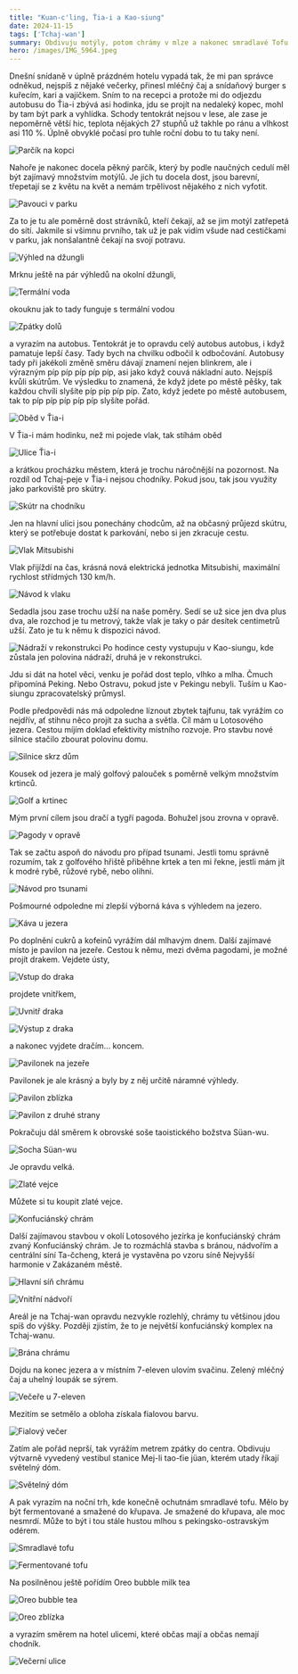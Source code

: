 ```yaml
---
title: "Kuan-c'ling, Ťia-i a Kao-siung"
date: 2024-11-15
tags: ['Tchaj-wan']
summary: Obdivuju motýly, potom chrámy v mlze a nakonec smradlavé Tofu.
hero: /images/IMG_5964.jpeg
---
```


Dnešní snídaně v úplně prázdném hotelu vypadá tak, že mi pan správce odněkud, nejspíš z nějaké večerky, přinesl mléčný čaj a snídaňový burger s kuřecím, kari a vajíčkem. Sním to na recepci a protože mi do odjezdu autobusu do Ťia-i zbývá asi hodinka, jdu se projít na nedaleký kopec, mohl by tam být park a vyhlídka. Schody tentokrát nejsou v lese, ale zase je nepoměrně větší hic, teplota nějakých 27 stupňů už takhle po ránu a vlhkost asi 110 %. Úplně obvyklé počasí pro tuhle roční dobu to tu taky není.

![Parčík na kopci](/images/IMG_5937.jpeg)

Nahoře je nakonec docela pěkný parčík, který by podle naučných cedulí měl být zajímavý množstvím motýlů. Je jich tu docela dost, jsou barevní, třepetají se z květu na květ a nemám trpělivost nějakého z nich vyfotit.

![Pavouci v parku](/images/IMG_5941.jpeg)

Za to je tu ale poměrně dost strávníků, kteří čekají, až se jim motýl zatřepetá do sítí. Jakmile si všimnu prvního, tak už je pak vidím všude nad cestičkami v parku, jak nonšalantně čekají na svojí potravu. 

![Výhled na džungli](/images/IMG_5942.jpeg)

Mrknu ještě na pár výhledů na okolní džungli,

![Termální voda](/images/IMG_5939.jpeg)

okouknu jak to tady funguje s termální vodou 

![Zpátky dolů](/images/IMG_5943.jpeg)

a vyrazím na autobus. Tentokrát je to opravdu celý autobus autobus, i když pamatuje lepší časy. Tady bych na chvilku odbočil k odbočování. Autobusy tady při jakékoli změně směru dávají znamení nejen blinkrem, ale i výrazným píp píp píp píp píp, asi jako když couvá nákladní auto. Nejspíš kvůli skútrům. Ve výsledku to znamená, že když jdete po městě pěšky, tak každou chvíli slyšíte píp píp píp píp. Zato, když jedete po městě autobusem, tak to píp píp píp píp píp slyšíte pořád.

![Oběd v Ťia-i](/images/IMG_5944.jpeg)

V Ťia-i mám hodinku, než mi pojede vlak, tak stíhám oběd

![Ulice Ťia-i](/images/IMG_5946.jpeg)

a krátkou procházku městem, která je trochu náročnější na pozornost. Na rozdíl od Tchaj-peje v Ťia-i nejsou chodníky. Pokud jsou, tak jsou využity jako parkoviště pro skútry. 

![Skútr na chodníku](/images/IMG_5947.jpeg)

Jen na hlavní ulici jsou ponechány chodcům, až na občasný průjezd skútru, který se potřebuje dostat k parkování, nebo si jen zkracuje cestu.

![Vlak Mitsubishi](/images/IMG_5950.jpeg)

Vlak přijíždí na čas, krásná nová elektrická jednotka Mitsubishi, maximální rychlost střídmých 130 km/h.

![Návod k vlaku](/images/IMG_5951.jpeg)

Sedadla jsou zase trochu užší na naše poměry. Sedí se už sice jen dva plus dva, ale rozchod je tu metrový, takže vlak je taky o pár desítek centimetrů užší. Zato je tu k němu k dispozici návod.

![Nádraží v rekonstrukci](/images/IMG_5952.jpeg) Po hodince cesty vystupuju v Kao-siungu, kde zůstala jen polovina nádraží, druhá je v rekonstrukci. 

Jdu si dát na hotel věci, venku je pořád dost teplo, vlhko a mlha. Čmuch připomíná Peking. Nebo Ostravu, pokud jste v Pekingu nebyli. Tuším u Kao-siungu zpracovatelský průmysl.

Podle předpovědi nás má odpoledne líznout zbytek tajfunu, tak vyrážím co nejdřív, ať stihnu něco projít za sucha a světla. Cíl mám u Lotosového jezera. Cestou míjím doklad efektivity místního rozvoje. Pro stavbu nové silnice stačilo zbourat polovinu domu.

![Silnice skrz dům](/images/IMG_5953.jpeg)

Kousek od jezera je malý golfový palouček s poměrně velkým množstvím krtinců.

![Golf a krtinec](/images/IMG_5954.jpeg)

Mým první cílem jsou dračí a tygří pagoda. Bohužel jsou zrovna v opravě.

![Pagody v opravě](/images/IMG_5962.jpeg)

Tak se začtu aspoň do návodu pro případ tsunami. Jestli tomu správně rozumím, tak z golfového hřiště přiběhne krtek a ten mi řekne, jestli mám jít k modré rybě, růžové rybě, nebo olihni.

![Návod pro tsunami](/images/IMG_5960.jpeg)

Pošmourné odpoledne mi zlepší výborná káva s výhledem na jezero.

![Káva u jezera](/images/IMG_5964.jpeg)

Po doplnění cukrů a kofeinů vyrážím dál mlhavým dnem. Další zajímavé místo je pavilon na jezeře. Cestou k němu, mezi dvěma pagodami, je možné projít drakem. Vejdete ústy,

![Vstup do draka](/images/IMG_5968.jpeg)

projdete vnitřkem,

![Uvnitř draka](/images/IMG_5969.jpeg)

![Výstup z draka](/images/IMG_5970.jpeg)

a nakonec vyjdete dračím... koncem.

![Pavilonek na jezeře](/images/IMG_5974.jpeg)

Pavilonek je ale krásný a byly by z něj určitě náramné výhledy.


![Pavilon zblízka](/images/IMG_5976.jpeg)

![Pavilon z druhé strany](/images/IMG_5977.jpeg)

Pokračuju dál směrem k obrovské soše taoistického božstva Süan-wu.

![Socha Süan-wu](/images/IMG_5983.jpeg)

Je opravdu velká.

![Zlaté vejce](/images/IMG_5984.jpeg)

Můžete si tu koupit zlaté vejce.

![Konfuciánský chrám](/images/IMG_5985.jpeg)

Další zajímavou stavbou v okolí Lotosového jezírka je konfuciánský chrám zvaný Konfuciánský chrám. Je to rozmáchlá stavba s bránou, nádvořím a centrální síní Ta-čcheng, která je vystavěna po vzoru síně Nejvyšší harmonie v Zakázaném městě.

![Hlavní síň chrámu](/images/IMG_5989.jpeg)

![Vnitřní nádvoří](/images/IMG_5992.jpeg)

Areál je na Tchaj-wan opravdu nezvykle rozlehlý, chrámy tu většinou jdou spíš do výšky. Později zjistím, že to je největší konfuciánský komplex na Tchaj-wanu.

![Brána chrámu](/images/IMG_5993.jpeg)

Dojdu na konec jezera a v místním 7-eleven ulovím svačinu. Zelený mléčný čaj a uhelný loupák se sýrem.

![Večeře u 7-eleven](/images/IMG_5994.jpeg)

Mezitím se setmělo a obloha získala fialovou barvu.

![Fialový večer](/images/IMG_5997.jpeg)

Zatím ale pořád neprší, tak vyrážím metrem zpátky do centra. Obdivuju výtvarně vyvedený vestibul stanice Mej-li tao-ťie jüan, kterém utady říkají světelný dóm.

![Světelný dóm](/images/IMG_5999.jpeg)

A pak vyrazím na noční trh, kde konečně ochutnám smradlavé tofu. Mělo by být fermentované a smažené do křupava. Je smažené do křupava, ale moc nesmrdí. Může to být i tou stále hustou mlhou s pekingsko-ostravským odérem.

![Smradlavé tofu](/images/IMG_6003.jpeg)

![Fermentované tofu](/images/IMG_6002.jpeg)

Na posilněnou ještě pořídím Oreo bubble milk tea

![Oreo bubble tea](/images/IMG_6004.jpeg)


![Oreo zblízka](/images/IMG_6005.jpeg)

a vyrazím směrem na hotel ulicemi, které občas mají a občas nemají chodník.

![Večerní ulice](/images/IMG_6001.jpeg)